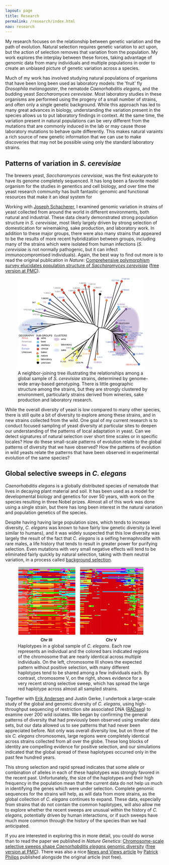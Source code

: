 ```yaml
---
layout: page
title: Research
permalink: /research/index.html
nav: research
---
```


My research focuses on the relationship between genetic variation and the path of evolution. Natural selection requires  genetic variation to act upon, but the action of selection removes that variation from the population. My work explores the interplay between these forces, taking advantage of genomic data from many individuals and multiple populations in order to create an unbiased picture of genetic variation across a species.

Much of my work has involved studying natural populations of organisms that have been long been used as laboratory models: the 'fruit' fly *Drosophila melanogaster*, the nematode *Caenorhabditis elegans*, and the budding yeast *Saccharomyces cerevisiae*. Most laboratory studies in these organisms are performed using the progeny of a small number of strains, and often only a single genetic background. While this approach has led to many great advances in biology, understanding the variation present in the species allows us to put laboratory findings in context. At the same time, the variation  present in natural populations can be very different from the mutations that are commonly induced in the lab or may cause those laboratory mutations to behave quite differently. This makes natural varaints a rich source of new genetic information that we can use to make discoveries that may not be possible using only the standard laboratory strains.

## Patterns of variation in *S. cerevisiae*

The brewers yeast, *Saccharomyces cerevisiae*, was the first eukaryote to have its genome completely sequenced. It has long been a favorite model organism for the studies in genentics and cell biology, and over time the yeast research community has built fantastic genomic and functional resources that make it an ideal system for 

Working with [Joseph Schacherer](http://gmgm.u-strasbg.fr/~js/Joseph_Schacherer.html), I examined genomic variation in strains of yeast collected from around the world in different environments, both natural and industrial. These data clearly demonstrated strong population structure in *S. cerevisiae*, most likely largely driven by strong selection of domestication for winemaking, sake production, and laboratory work. In addition to these major groups, there were also many strains that appeared to be the results of more recent hybridization between groups, including many of the strains which were isolated from human infections (*S. cerevisiae* is not normally pathogenic, but it can infect immunocompromised individuals). Again, the best way to find out more is to read the original publication in *Nature*: [Comprehensive polymorphism survey elucidates population structure of *Saccharomyces cerevisiae*](http://dx.doi.org/10.1038/nature07670) ([free version at PMC](http://www.ncbi.nlm.nih.gov/pmc/articles/PMC2782482/)).

<figure class="pull-left">
<img src="/images/yeast_tree.png" alt="cerevisiae tree" title="Tree of S. cerevisiae strains" width="400px" height="291px">
<figcaption>
A neighbor-joining tree illustrating the relationships among a global sample of <em>S. cerevisiae</em> strains, determined by genome-wide array-based genotyping. There is little geographic structure among the strains, but they are strongly clustered by environment, particularly strains derived from wineries, sake production and laboratory research. </figcaption>
</figure>


While the overall diversity of yeast is low compared to many other species, there is still quite a bit of  diversity to explore among these strains, and in new strains collected from the wild. One goal of my current research is to conduct focused sampling of yeast diversity at particular sites to deepen our understanding of the patterns of local adaptation in yeast. Can we detect signatures of natural selection over short time scales or in specific locales? How do these small-scale patterns of evolution relate to the global patterns of diversity that we have observed? How the patterns of evolution in wild yeasts relate the patterns  that have been observed in experimental evolution of the same species?


## Global selective sweeps in *C. elegans*

*Caenorhabditis elegans* is a globally distributed species of nematode that lives in decaying plant material and soil. It has been used as a model for developmental biology and genetics for over 50 years, with work on the species resulting in three Nobel prizes. Almost all of this work was done using a single strain, but there has long been interest in the natural variation and population genetics of the species.

Despite having having large population sizes, which tends to increase diversity, *C. elegans* was known to have fairly low genetic diversity (a level similar to humans), and it was widely suspected that this low diversity was largely the result of the fact that *C. elegans* is a selfing hermaphrodite with rare males, a life history that tends to result in greater power for purifying selection. Even mutations with very small negative effects will tend to be eliminated fairly quickly by natural selection, taking with them neutral variation, in a process called [background selection](http://www.ncbi.nlm.nih.gov/pubmed/8375663?dopt=Abstract "Charlesworth et al. The effect of deleterious mutations on neutral molecular variation.").

<figure class="pull-right">
<img src="/images/two_chroms.png" alt="elegans haplotypes" title="Haplotype blocks on C. elegans Chromosomes III and V" width="400px" height="240px">
<figcaption>Haplotypes in a global sample of <em>C. elegans</em>. Each row represents an individual and the colored bars indicated regions of the chromosome that are nearly identical across multiple individuals. On the left, chromosome III shows the expected pattern without positive selection, with many different haplotypes tend to be shared among a few individuals each. By contrast, chromosome V, on the right, shows evidence for a very recent strong selective sweep, which has spread the large red haplotype across almost all sampled strains. </figcaption>
</figure>

Together with [Erik Andersen](http://www.princeton.edu/~eca "Erik Andersen's Homepage") and Justin Gerke, I undertook a large-scale study of the global and genomic diversity of *C. elegans*, using high-throughput sequencing of restriction site associated DNA ([RADseq](http://dx.doi.org/10.1371/journal.pone.0003376 "Baird et al. 2008")) to examine over 200 wild isolates. We began by confirming the general patterns of diversity that had previously been observed using smaller data sets, but our data allowed us to see patterns that had never been appreciated before. Not only was overall diversity low, but on three of the six *C. elegans* chromosomes, large regions were completely identical across strains collected from all over the globe. These long blocks of identity are compelling evidence for positive selection, and our simulations indicated that the global spread of these haplotypes occurred only in the past few hundred years.

This strong selection and rapid spread indicates that some allele or combination of alleles in each of these haplotypes was strongly favored in the recent past. Unfortunately, the size of the haplotypes and their high frequency in the population mean that the current data do not help us much in identifying the genes which were under selection. Complete genomic sequences for the strains will help, as will data from more strains, as the global collection of *C. elegans* continues to expand. These data, especially from strains that do not contain the common haplotypes, will also allow me to explore whether the recent sweeps are unusual within the history of *C. elegans*, potentially driven by human interactions, or if such sweeps have much more common through the history of the species than we had anticipated.

If you are interested in exploring this in more detail, you could do worse than to read the paper we published in *Nature Genetics*: [Chromosome-scale selective sweeps shape *Caenorhabditis elegans* genomic diversity](http://dx.doi.org/10.1038/ng.1050) ([free version at PMC](http://www.ncbi.nlm.nih.gov/pmc/articles/PMC3365839)). There was also a nice [News and Views article](http://www.nature.com/ng/journal/v44/n3/full/ng.2201.html) by [Patrick Philips](http://pages.uoregon.edu/pphil/index.html) published alongside the original article (not free).

